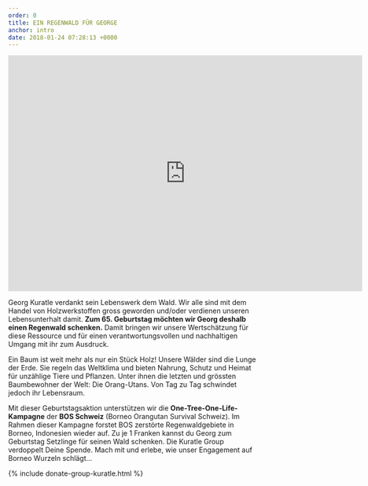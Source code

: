 ```yaml
---
order: 0
title: EIN REGENWALD FÜR GEORGE
anchor: intro
date: 2018-01-24 07:28:13 +0000
---
```

<div class="videoWrapper"> <iframe src="https://player.vimeo.com/video/245368582" width="720" height="480" frameborder="0" webkitallowfullscreen mozallowfullscreen allowfullscreen></iframe> </div>

Georg Kuratle verdankt sein Lebenswerk dem Wald. Wir alle sind mit dem Handel von Holzwerkstoffen gross geworden und/oder verdienen unseren Lebensunterhalt damit. **Zum 65. Geburtstag möchten wir Georg deshalb einen Regenwald schenken.** Damit bringen wir unsere Wertschätzung für diese Ressource und für einen verantwortungsvollen und nachhaltigen Umgang mit ihr zum Ausdruck.

Ein Baum ist weit mehr als nur ein Stück Holz! Unsere Wälder sind die Lunge der Erde. Sie regeln das Weltklima und bieten Nahrung, Schutz und Heimat für unzählige Tiere und Pflanzen. Unter ihnen die letzten und grössten Baumbewohner der Welt: Die Orang-Utans. Von Tag zu Tag schwindet jedoch ihr Lebensraum.

Mit dieser Geburtstagsaktion unterstützen wir die **One-Tree-One-Life-Kampagne** der **BOS Schweiz** (Borneo Orangutan Survival Schweiz). Im Rahmen dieser Kampagne forstet BOS zerstörte Regenwaldgebiete in Borneo, Indonesien wieder auf. Zu je 1 Franken kannst du Georg zum Geburtstag Setzlinge für seinen Wald schenken. Die Kuratle Group verdoppelt Deine Spende. Mach mit und erlebe, wie unser Engagement auf Borneo Wurzeln schlägt...

{% include donate-group-kuratle.html %}